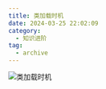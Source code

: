 ```yaml
---
title: 类加载时机
date: 2024-03-25 22:02:09
category:
  - 知识进阶
tag:
  - archive
---
```


![类加载时机](https://upload-images.jianshu.io/upload_images/5526061-98998caa1aada3e7.png?imageMogr2/auto-orient/strip%7CimageView2/2/w/1240)
